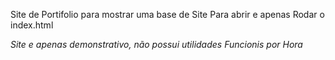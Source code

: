 Site de Portifolio para mostrar uma base de Site
Para abrir e apenas Rodar o index.html

*Site e apenas demonstrativo, não possui utilidades Funcionis por Hora*
